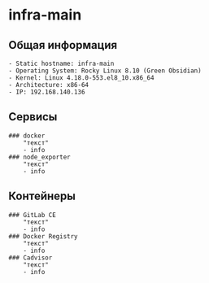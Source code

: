 # infra-main

## Общая информация
	- Static hostname: infra-main 
	- Operating System: Rocky Linux 8.10 (Green Obsidian)
	- Kernel: Linux 4.18.0-553.el8_10.x86_64   
	- Architecture: x86-64
	- IP: 192.168.140.136

## Сервисы
	### docker
		"текст"
		- info
	### node_exporter
		"текст"
		- info

## Контейнеры
	### GitLab CE
		"текст"
		- info
	### Docker Registry
		"текст"
		- info
	### Cadvisor
		"текст"
		- info